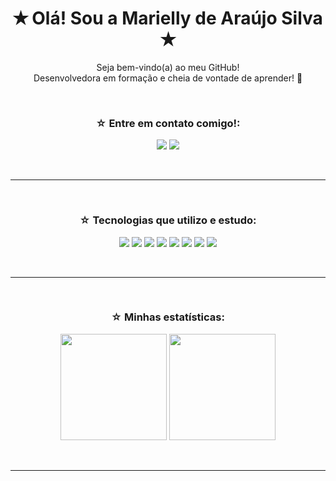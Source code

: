 <h1 align="center">✭ Olá! Sou a Marielly de Araújo Silva ✭</h1>

<p align="center">
  Seja bem-vindo(a) ao meu GitHub!  
  <br>
  Desenvolvedora em formação e cheia de vontade de aprender! 🌸
</p>

<br>

<h3 align="center">☆ Entre em contato comigo!:</h3>
<p align="center">
  <a href = "mailto:marielly.araujosilv@gmail.com"><img src="https://img.shields.io/badge/-Gmail-A31D1D?style=for-the-badge&logo=gmail&logoColor=white" target="_blank"></a>
  <a href="https://www.linkedin.com/in/marielly-de-ara%C3%BAjo-silva-2909a9299/" target="_blank"><img src="https://img.shields.io/badge/-LinkedIn-D84040?style=for-the-badge&logo=linkedin&logoColor=white" target="_blank"></a>
</p>
<br>

---

<br>
<h3 align="center">☆ Tecnologias que utilizo e estudo:</h3>

<p align="center">
  <img src="https://img.shields.io/badge/C%23-B03052?style=for-the-badge&logo=c-sharp&logoColor=white" />
  <img src="https://img.shields.io/badge/Java-D76C82?style=for-the-badge&logo=java&logoColor=white" />
  <img src="https://img.shields.io/badge/Python-F16767?style=for-the-badge&logo=python&logoColor=white" />
  <img src="https://img.shields.io/badge/JavaScript-D84040?style=for-the-badge&logo=javascript&logoColor=white" />
  <img src="https://img.shields.io/badge/CSS3-A31D1D?style=for-the-badge&logo=css3&logoColor=white" />
  <img src="https://img.shields.io/badge/Salesforce-BE5985?style=for-the-badge&logo=salesforce&logoColor=white" />
  <img src="https://img.shields.io/badge/VS%20Code-D76C82?style=for-the-badge&logo=visual-studio-code&logoColor=white" />
  <img src="https://img.shields.io/badge/Git-F16767?style=for-the-badge&logo=git&logoColor=white" />
</p>
<br>

---

<br>
<h3 align="center">☆ Minhas estatísticas:</h3>

<p align="center">
  <img height="170em" src="https://github-readme-stats.vercel.app/api?username=mariellyaraujo&show_icons=true&theme=tokyonight&title_color=D76C82&icon_color=D76C82&text_color=ffffff&bg_color=0d1117" />
  <img height="170em" src="https://github-readme-stats.vercel.app/api/top-langs/?username=mariellyaraujo&layout=compact&theme=tokyonight&title_color=D76C82&text_color=ffffff&bg_color=0d1117"/>
</p>
<br>

---

<br>
